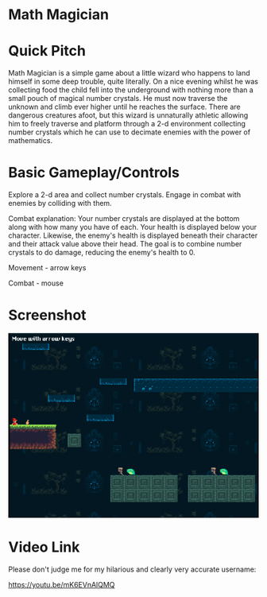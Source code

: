 # Math Magician

# Quick Pitch

Math Magician is a simple game about a little wizard who happens to land himself in some deep trouble, quite literally. On a nice evening whilst he was collecting food the child fell into the underground with nothing more than a small pouch of magical number crystals. He must now traverse the unknown and climb ever higher until he reaches the surface. There are dangerous creatures afoot, but this wizard is unnaturally athletic allowing him to freely traverse and platform through a 2-d environment collecting number crystals which he can use to decimate enemies with the power of mathematics.

# Basic Gameplay/Controls

Explore a 2-d area and collect number crystals. Engage in combat with enemies by colliding with them.

Combat explanation: Your number crystals are displayed at the bottom along with how many you have of each. Your health is displayed below your character. Likewise, the enemy's health is displayed beneath their character and their attack value above their head. The goal is to combine number crystals to do damage, reducing the enemy's health to 0. 

Movement - arrow keys

Combat - mouse 

# Screenshot

![Game](/src/assets/screenshots/LargeScreenshot.png)

# Video Link

Please don't judge me for my hilarious and clearly very accurate username:

https://youtu.be/mK6EVnAlQMQ
